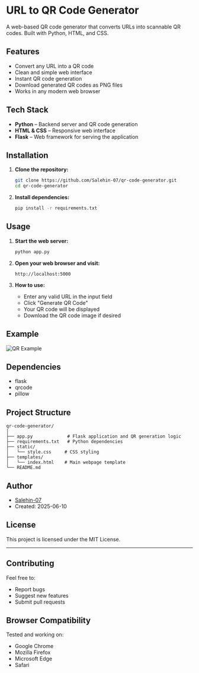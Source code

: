 # URL to QR Code Generator

A web-based QR code generator that converts URLs into scannable QR codes. Built with Python, HTML, and CSS.

## Features

- Convert any URL into a QR code
- Clean and simple web interface
- Instant QR code generation
- Download generated QR codes as PNG files
- Works in any modern web browser

## Tech Stack

- **Python** – Backend server and QR code generation
- **HTML & CSS** – Responsive web interface
- **Flask** – Web framework for serving the application

## Installation

1. **Clone the repository:**
   ```bash
   git clone https://github.com/Salehin-07/qr-code-generator.git
   cd qr-code-generator
   ```

2. **Install dependencies:**
   ```bash
   pip install -r requirements.txt
   ```

## Usage

1. **Start the web server:**
   ```bash
   python app.py
   ```

2. **Open your web browser and visit:**
   ```
   http://localhost:5000
   ```

3. **How to use:**
   - Enter any valid URL in the input field
   - Click "Generate QR Code"
   - Your QR code will be displayed
   - Download the QR code image if desired

## Example

![QR Example](example_qr.png)

## Dependencies

- flask
- qrcode
- pillow

## Project Structure

```
qr-code-generator/
│
├── app.py             # Flask application and QR generation logic
├── requirements.txt   # Python dependencies
├── static/
│   └── style.css     # CSS styling
├── templates/
│   └── index.html    # Main webpage template
└── README.md
```

## Author

- [Salehin-07](https://github.com/Salehin-07)
- Created: 2025-06-10

## License

This project is licensed under the MIT License.

---

## Contributing

Feel free to:
- Report bugs
- Suggest new features
- Submit pull requests

## Browser Compatibility

Tested and working on:
- Google Chrome
- Mozilla Firefox
- Microsoft Edge
- Safari